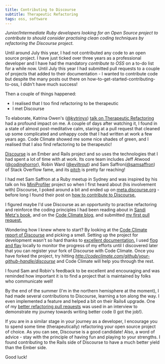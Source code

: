 ```yaml
---
title: Contributing to Discourse
subtitle: Therapeutic Refactoring
tags: oss, software
---
```


_Junior/Intermediate Ruby developers looking for an Open Source project to contribute to 
should consider practising clean coding techniques by refactoring the Discourse project._

Until around July this year, I had not contributed any code to an open source project. I have just ticked over three years as a professional
developer and I have had the mandatory _contribute to OSS_ on a to-do list for a while now. Until July this year I had submitted pull requests to 
a couple of projects that added to their documentation - I wanted to contribute code but despite the many posts out there on 
how-to-get-started-contributing-to-oss, I didn't have much success! 

Then a couple of things happened:

- I realised that I too find refactoring to be therapeutic
- I met Discourse

To elaborate, Katrina Owen's ([@kytrinyx](http://twitter.com/kytrinyx)) [talk on Therapeutic Refactoring](http://www.youtube.com/watch?v=J4dlF0kcThQ) had a profound impact on me.
A couple of days after watching it, I found in a state of almost
post-meditative calm, staring at a pull request that cleaned up some complicated and unhappy code that I had written at work a few years ago. Code Climate 
showed me some nice shades of green, and I realised that I also find refactoring to be therapeutic! 

[Discourse](https://github.com/discourse/discourse) is an Ember and Rails project and so uses the technologies that I had spent a lot of time with at work. 
Its core team includes Jeff Atwood ([@codinghorror](http://twitter.com/codinghorror)), Robin Ward ([@eviltrout](http://twitter.com/eviltrout)) and Sam Saffron([@samsaffron](http://twitter.com/samsaffron)) of Stack Overflow fame, 
and its [pitch](http://www.codinghorror.com/blog/2013/02/civilized-discourse-construction-kit.html) is pretty far reaching! 

I had met Sam Saffron at a Ruby meetup in Sydney and was inspired by his talk on his [MiniProfiler](http://miniprofiler.com/) project so when I first heard about (his involvement with) Discourse, 
I poked around a bit and ended up on [meta.discourse.org](http://meta.discourse.org) - before long I
found their post on [how to contribute to Discourse.](http://meta.discourse.org/t/so-you-want-to-help-out-with-discourse/3823) 

I figured maybe I'd use Discourse as an opportunity to practise refactoring and reinforce the coding principles I had been reading about in [Sandi Metz's book](http://www.amazon.com/Sandi-Metz/e/B0097WWH62),
and on the [Code Climate blog](http://blog.codeclimate.com/), and submitted [my first pull request.](https://github.com/discourse/discourse/pull/881) 

Wondering how I knew where to start? By looking at the [Code Climate report of Discourse](https://codeclimate.com/github/discourse/discourse) and picking a smell. Setting up the project 
for development wasn't so hard thanks to [excellent documentation.](https://github.com/discourse/discourse/blob/master/docs/DEVELOPER-ADVANCED.md) I used [flog and flay](http://sadi.st/Ruby_Sadist.html) 
locally to monitor the progress of my efforts until I discovered later that you can register your fork of Discourse with Code Climate. Once you have forked the project, 
try hitting _http://codeclimate.com/github/your-github-handle/discourse_ and Code Climate will help you through the rest. 

I found Sam and Robin's feedback to be excellent and encouraging and was reminded how important it is to find a project that is maintained by folks who communicate well!

By the end of the summer (I'm in the northern hemisphere at the moment), I had made several contributions to Discourse, learning a ton along the way. I even implemented a feature and 
helped a bit on their Rails4 upgrade. One of my [better refactoring pull requests](https://github.com/discourse/discourse/pull/1185#issuecomment-20971446) was used in an interview to demonstrate my journey towards writing better code (I got the job!). 

If you are in a similar stage in your journey as a developer, I encourage you to spend some time (therapeutically) refactoring your open source project of choice. As you can see, Discourse is a good candidate! Also, a word of advice - stay with the 
principle of having fun and playing to your strengths. I found contributing to the Rails side of Discourse to have a much better yield than the Ember side. 

Good luck!
